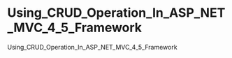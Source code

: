 # Using_CRUD_Operation_In_ASP_NET_MVC_4_5_Framework
Using_CRUD_Operation_In_ASP_NET_MVC_4_5_Framework
